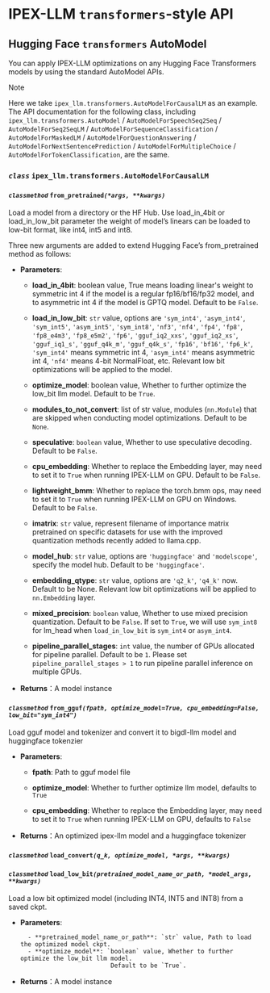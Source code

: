 # IPEX-LLM `transformers`-style API

## Hugging Face `transformers` AutoModel

You can apply IPEX-LLM optimizations on any Hugging Face Transformers models by using the standard AutoModel APIs.

> [!NOTE]
> Here we take `ipex_llm.transformers.AutoModelForCausalLM` as an example. The API documentation for the following class, including `ipex_llm.transformers.AutoModel` / `AutoModelForSpeechSeq2Seq` / `AutoModelForSeq2SeqLM` / `AutoModelForSequenceClassification` / `AutoModelForMaskedLM` / `AutoModelForQuestionAnswering` / `AutoModelForNextSentencePrediction` / `AutoModelForMultipleChoice` / `AutoModelForTokenClassification`, are the same.

### _`class`_ **`ipex_llm.transformers.AutoModelForCausalLM`**

#### _`classmethod`_ **`from_pretrained`**_`(*args, **kwargs)`_

Load a model from a directory or the HF Hub. Use load_in_4bit or load_in_low_bit parameter the weight of model’s linears can be loaded to low-bit format, like int4, int5 and int8.

Three new arguments are added to extend Hugging Face’s from_pretrained method as follows:

- **Parameters**:

  - **load_in_4bit**: boolean value, True means loading linear's weight to symmetric int 4 if the model is a regular fp16/bf16/fp32 model, and to asymmetric int 4 if the model is GPTQ model. Default to be `False`.

  - **load_in_low_bit**: `str` value, options are `'sym_int4'`, `'asym_int4'`, `'sym_int5'`, `'asym_int5'`, `'sym_int8'`, `'nf3'`, `'nf4'`, `'fp4'`, `'fp8'`, `'fp8_e4m3'`, `'fp8_e5m2'`, `'fp6'`, `'gguf_iq2_xxs'`, `'gguf_iq2_xs'`, `'gguf_iq1_s'`, `'gguf_q4k_m'`, `'gguf_q4k_s'`, `'fp16'`, `'bf16'`, `'fp6_k'`, `'sym_int4'` means symmetric int 4, `'asym_int4'` means asymmetric int 4, `'nf4'` means 4-bit NormalFloat, etc. Relevant low bit optimizations will be applied to the model.

  - **optimize_model**: boolean value, Whether to further optimize the low_bit llm model. Default to be `True`.

  - **modules_to_not_convert**: list of str value, modules (`nn.Module`) that are skipped when conducting model optimizations. Default to be `None`.

  - **speculative**: `boolean` value, Whether to use speculative decoding. Default to be `False`.

  - **cpu_embedding**: Whether to replace the Embedding layer, may need to set it to `True` when running IPEX-LLM on GPU. Default to be `False`.

  - **lightweight_bmm**: Whether to replace the torch.bmm ops, may need to set it to `True` when running IPEX-LLM on GPU on Windows. Default to be `False`.

  - **imatrix**: `str` value, represent filename of importance matrix pretrained on specific datasets for use with the improved quantization methods recently added to llama.cpp.

  - **model_hub**: `str` value, options are `'huggingface'` and `'modelscope'`, specify the model hub. Default to be `'huggingface'`.

  - **embedding_qtype**: `str` value, options are `'q2_k'`, `'q4_k'` now. Default to be None. Relevant low bit optimizations will be applied to `nn.Embedding` layer.

  - **mixed_precision**: `boolean` value, Whether to use mixed precision quantization. Default to be `False`. If set to `True`, we will use `sym_int8` for lm_head when `load_in_low_bit` is `sym_int4` or `asym_int4`.

  - **pipeline_parallel_stages**: `int` value, the number of GPUs allocated for pipeline parallel. Default to be `1`. Please set `pipeline_parallel_stages > 1` to run pipeline parallel inference on multiple GPUs.

- **Returns**：A model instance

#### _`classmethod`_ **`from_gguf`**_`(fpath, optimize_model=True, cpu_embedding=False, low_bit="sym_int4")`_

Load gguf model and tokenizer and convert it to bigdl-llm model and huggingface tokenzier

- **Parameters**:
  
  - **fpath**: Path to gguf model file

  - **optimize_model**: Whether to further optimize llm model, defaults to `True`

  - **cpu_embedding**: Whether to replace the Embedding layer, may need to set it to `True` when running IPEX-LLM on GPU, defaults to `False`

- **Returns**：An optimized ipex-llm model and a huggingface tokenizer

#### _`classmethod`_ **`load_convert`**_`(q_k, optimize_model, *args, **kwargs)`_

#### _`classmethod`_ **`load_low_bit`**_`(pretrained_model_name_or_path, *model_args, **kwargs)`_

Load a low bit optimized model (including INT4, INT5 and INT8) from a saved ckpt.

- **Parameters**:
  
        - **pretrained_model_name_or_path**: `str` value, Path to load the optimized model ckpt.
        - **optimize_model**: `boolean` value, Whether to further optimize the low_bit llm model.
                               Default to be `True`.

- **Returns**：A model instance
